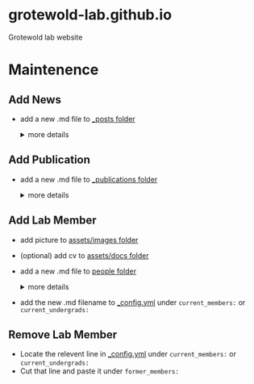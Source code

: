 # grotewold-lab.github.io
Grotewold lab website

# Maintenence

## Add News

- add a new .md file to [_posts folder](_posts)

  <details>
  <summary>more details</summary>

  News is handled using [jekyll's blog post system](https://jekyllrb.com/docs/posts/).

  Specifications for news files:
  * Filename must begin with the date in numeric form `YYYY-MM-DD` and must end with `.md`
  * Must have property/value `layout: post`
  * Must have property `title`
  
  <br>

  For example, a news post for November 18th 2022.
  
  filename: `2022-11-18-github-io.md`

  file content: 
  ```
  ---
  layout: post
  title: Website moved to github.io
  ---

  The Grotewold Lab website has moved to github.io!
  ```

  Any content may be added to the bottom of the md file and it will appear on [the corresponding news page](https://grotewold-lab.github.io/2022/11/18/github-io.html).
  
  See the example source file [here](_posts/2022-11-18-github-io.md).

  </details>

## Add Publication

- add a new .md file to [_publications folder](_publications)

  <details>
  <summary>more details</summary>

  Specifications for publication files:
  * Filename must begin with the 4-digit year followed by a hyphen and some identifiable string (first author's name) 
  * Filename must end with `.md`
  * Must have property `pmid`, an 8-digit PMID number assigned by PubMed
  * properties `authors`,`title`,`journal`,`issue` are used to form a citation on [the publications page](https://grotewold-lab.github.io/publications)
  * properties `short_label`,`pdf`,`data`,`scripts` are used to form a row on [the published data and scripts page](https://grotewold-lab.github.io/published-data-and-scripts)
    * `pdf` (optional) url to download pdf
    * `data` (optional) html code to show under "Data" column 
    * `scripts` (optional) html code to show under "Scripts" column
  
  <br>

  For example, a 2021 publication:
  
  filename: `2021-jiang.md`

  file content: 
  ```
  ---
  short_label: "Jiang et al."
  authors: "Jiang N, Dillon FM, Silva A, Gomez-Cano L, Grotewold E"
  title: 'Corrigendum to "Rhamnose in plants - from biosynthesis to diverse functions"'
  journal: "Plant Sci."
  issue: "307:110897"
  pmid: 33902856
  pdf: "https://www.sciencedirect.com/science/article/pii/S016894522100090X/pdfft"
  data: ''
  scripts: ''
  ---
  ```
  See the example source file [here](_publications/2021-jiang.md).

  </details>

## Add Lab Member

- add picture to [assets/images folder](assets/images)
- (optional) add cv to [assets/docs folder](assets/docs)
- add a new .md file to [people folder](people) 
  <details>
  <summary>more details</summary>

  Specifications for people files:
  * Filename must end with `.md`
  * Must have property/value `layout: person`
  * Must have property `permalink`, a string begining with `/` which will form the url for the person's page
  * **Must have property `title` (meaning page title), containing the person's name**
  * Must have property `position`, the job position which will appear on the person's page
    * this can be anything, it doesn't have to match any specific categories
    * this is NOT used to form the categories on [the people page](https://grotewold-lab.github.io/people)
  * Must have property `image`, the filename of an image that exists in [the assets/images folder](assets/images)
  * Must have properties `email` and `phone`
  * (optional) property `cv`, the filename of a file that exists in [the assets/docs folder](assets/docs)
  * (optional) property `mentor` or `mentors`, containing any text which will be shown on the person's page
  
  <br>

  For example, Shannon Schrope:
  
  filename: `shannon-schrope.md`

  file content: 
  ```
  ---
  layout: person
  permalink: /shannon-schrope
  title: Shannon Schrope
  position: SiGuE Fellow
  image: Shannon Schrope.jpeg
  email: schrope2@msu.edu
  phone: (517) 353-6767 
  cv: CV Shannon Schrope (R).docx
  ---

  *Professional interests and goals:* I am interested in plant biology, and am hoping to pursue a PhD in this field in the near future. My long term goal is to become a professor.

  *General interests:*  I enjoy hiking, biking, playing the piano, swimming, sketching, and crocheting.
  ```
  
  Any content may be added to the bottom of the md file and it will appear on [the person's page](https://grotewold-lab.github.io/shannon-schrope)
  
  See the example source file [here](people/shannon-schrope.md).

  </details>
- add the new .md filename to [_config.yml](_config.yml) under `current_members:` or `current_undergrads:`

## Remove Lab Member

- Locate the relevent line in [_config.yml](_config.yml) under `current_members:` or `current_undergrads:`
- Cut that line and paste it under `former_members:`
